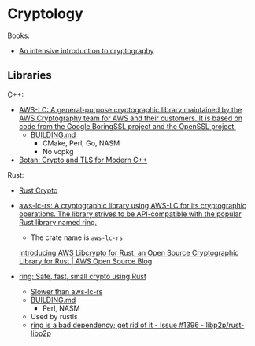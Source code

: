 # Cryptology
Books:
- [An intensive introduction to cryptography](https://intensecrypto.org/public/)

## Libraries
C++:
- [AWS-LC: A general-purpose cryptographic library maintained by the AWS Cryptography team for AWS and their customers. It іs based on code from the Google BoringSSL project and the OpenSSL project.](https://github.com/aws/aws-lc)
  - [BUILDING.md](https://github.com/aws/aws-lc/blob/main/BUILDING.md)
    - CMake, Perl, Go, NASM
    - No vcpkg
- [Botan: Crypto and TLS for Modern C++](https://github.com/randombit/botan)

Rust:
- [Rust Crypto](https://github.com/RustCrypto)

- [aws-lc-rs: A cryptographic library using AWS-LC for its cryptographic operations. The library strives to be API-compatible with the popular Rust library named ring.](https://github.com/aws/aws-lc-rs)
  - The crate name is `aws-lc-rs`

  [Introducing AWS Libcrypto for Rust, an Open Source Cryptographic Library for Rust | AWS Open Source Blog](https://aws.amazon.com/cn/blogs/opensource/introducing-aws-libcrypto-for-rust-an-open-source-cryptographic-library-for-rust/)

- [ring: Safe, fast, small crypto using Rust](https://github.com/briansmith/ring)
  - [Slower than aws-lc-rs](https://github.com/aochagavia/rustls-bench-results#ring-vs-aws-lc)
  - [BUILDING.md](https://github.com/briansmith/ring/blob/main/BUILDING.md)
    - Perl, NASM
  - Used by rustls
  - [ring is a bad dependency; get rid of it - Issue #1396 - libp2p/rust-libp2p](https://github.com/libp2p/rust-libp2p/issues/1396)